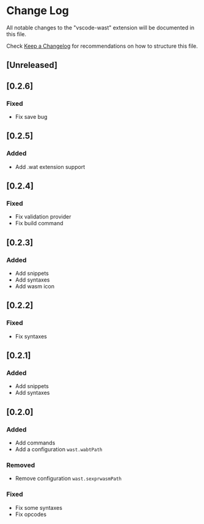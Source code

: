 # Change Log
All notable changes to the "vscode-wast" extension will be documented in this file.

Check [Keep a Changelog](http://keepachangelog.com/) for recommendations on how to structure this file.

## [Unreleased]

## [0.2.6]
### Fixed
- Fix save bug

## [0.2.5]
### Added
- Add .wat extension support

## [0.2.4]
### Fixed
- Fix validation provider
- Fix build command

## [0.2.3]
### Added
- Add snippets
- Add syntaxes
- Add wasm icon

## [0.2.2]
### Fixed
- Fix syntaxes

## [0.2.1]
### Added
- Add snippets
- Add syntaxes

## [0.2.0]
### Added
- Add commands
- Add a configuration `wast.wabtPath`

### Removed
- Remove configuration `wast.sexprwasmPath`

### Fixed
- Fix some syntaxes
- Fix opcodes